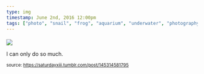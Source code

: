 ```yaml
---
type: img
timestamp: June 2nd, 2016 12:00pm
tags: ["photo", "snail", "frog", "aquarium", "underwater", "photography"]
---
```

####
<img src="https://saturdayxiii.github.io/media/145314581795.jpg"/>
                                                                                          
I can only do so much.
 
                                    
                
                
                
                
                                
<small>source: https://saturdayxiii.tumblr.com/post/145314581795</small>